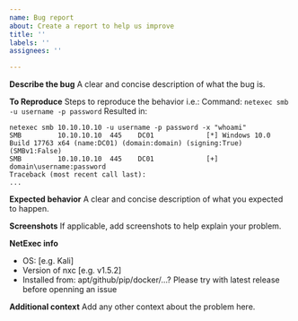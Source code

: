 ```yaml
---
name: Bug report
about: Create a report to help us improve
title: ''
labels: ''
assignees: ''

---
```


**Describe the bug**
A clear and concise description of what the bug is.

**To Reproduce**
Steps to reproduce the behavior i.e.:
Command: `netexec smb -u username -p password`
Resulted in:
```
netexec smb 10.10.10.10 -u username -p password -x "whoami"
SMB         10.10.10.10  445    DC01             [*] Windows 10.0 Build 17763 x64 (name:DC01) (domain:domain) (signing:True) (SMBv1:False)
SMB         10.10.10.10  445    DC01             [+] domain\username:password
Traceback (most recent call last):
...
```

**Expected behavior**
A clear and concise description of what you expected to happen.

**Screenshots**
If applicable, add screenshots to help explain your problem.

**NetExec info**
 - OS: [e.g. Kali]
 - Version of nxc [e.g. v1.5.2]
 - Installed from: apt/github/pip/docker/...? Please try with latest release before openning an issue

**Additional context**
Add any other context about the problem here.

